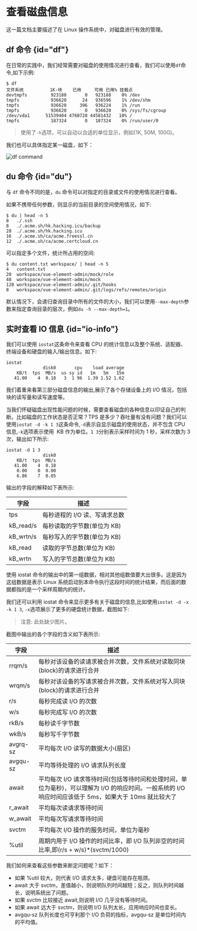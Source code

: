# 查看磁盘信息 

这一篇文档主要描述了在 Linux 操作系统中，对磁盘进行有效的管理。

## df 命令 {id="df"}

在日常的实践中，我们经常需要对磁盘的使用情况进行查看，我们可以使用`df`命令,如下示例:
```shell
$ df
文件系统          1K-块    已用     可用 已用% 挂载点
devtmpfs         923188       0   923188    0% /dev
tmpfs            936620      24   936596    1% /dev/shm
tmpfs            936620     396   936224    1% /run
tmpfs            936620       0   936620    0% /sys/fs/cgroup
/dev/vda1      51539404 4760728 44581432   10% /
tmpfs            187324       0   187324    0% /run/user/0
```
> 使用了`-h`选项，可以自动以合适的单位显示，例如(1K, 50M, 100G)。

我们也可以具体指定某一磁盘，如下：

<img src="http://file-linker.oss-cn-hangzhou.aliyuncs.com/aBqWmCGDZu49KYjRrCTn.png" alt="df command"/>


## du 命令 {id="du"}

与 `df` 命令不同的是，`du` 命令可以对指定的目录或文件的使用情况进行查看。

如果不携带任何参数，则显示的当前目录的空间使用情况，如下:
```shell
$ du | head -n 5
8	./.ssh
8	./.acme.sh/hk.hacking.icu/backup
28	./.acme.sh/hk.hacking.icu
16	./.acme.sh/ca/acme.freessl.cn
12	./.acme.sh/ca/acme.certcloud.cn
```

可以指定多个文件，统计所占用的空间:
```shell
$ du content.txt workspace/ | head -n 5
4	content.txt
20	workspace/vue-element-admin/mock/role
48	workspace/vue-element-admin/mock
128	workspace/vue-element-admin/.git/hooks
8	workspace/vue-element-admin/.git/logs/refs/remotes/origin
```

默认情况下，会递归查询目录中所有的文件的大小，我们可以使用`--max-depth`参数来指定查询目录的层次，例如`du -h --max-depth=1`。

## 实时查看 IO 信息 {id="io-info"}

我们可以使用 `iostat`这条命令来查看 CPU 的统计信息以及整个系统、适配器、终端设备和硬盘的输入/输出信息。如下:
```shell
iostat
              disk0       cpu    load average
    KB/t  tps  MB/s  us sy id   1m   5m   15m
   41.00    4  0.18   3  1 96  1.39 1.52 1.62
```
我们着重来看第三部分磁盘信息的输出,展示了各个存储设备上的 I/O 情况，包括块的读写量和读写速度等。

当我们怀疑磁盘出现性能问题的时候，需要查看磁盘的各种信息以印证自己的判断。比如磁盘的工作状态是否正常？TPS 是多少？吞吐量有没有问题？我们可以使用`iostat -d -k 1 3`这条命令,`-d`表示自显示磁盘的使用状态，并不包含 CPU 信息,`-k`选项表示使用  KB 作为单位。`1 3`分别表示采样时间为 1 秒，采样次数为 3 次，输出如下所示:
```shell
iostat -d 1 3
              disk0
    KB/t  tps  MB/s
   41.00    4  0.18
    0.00    0  0.00
    6.86    7  0.05
```
输出的字段的解释如下表所示:

| 字段        | 描述                |
|-----------|-------------------|
| tps       | 每秒进程的 I/O 读、写请求总数 |
| kB_read/s | 每秒读取的字节数(单位为 KB)  |
| kB_wrtn/s | 每秒写入的字节数(单位为 KB)  |
| kB_read   | 读取的字节总数(单位为 KB)   |
| kB_wrtn   | 写入的字节总数(单位为 KB)   |


使用 iostat 命令的输出中的第一组数据，相对其他组数值要大出很多。这是因为这组数据是表示 Linux 系统启动到本命令执行这段时间的统计结果，而后面的数据都指的是一个采样周期内的统计。

我们还可以利用 iostat 命令来显示更多有关于磁盘的信息,比如使用`iostat -d -x -k 1 3`, `-x`选项展示了更多的硬盘统计数据，截图如下:

> 注意: 此处缺少图片。


截图中输出的各个字段的含义如下表所示:

| 字段       | 描述                                                                                        |
|----------|-------------------------------------------------------------------------------------------|
| rrqm/s   | 每秒对该设备的读请求被合并次数，文件系统对读取同块(block)的请求进行合并                                                   |
| wrqm/s   | 每秒对该设备的写请求被合并次数，文件系统对写入同块(block)的请求进行合并                                                   |
| r/s      | 每秒完成读 I/O 的次数                                                                             |
| w/s      | 每秒完成写 I/O 的次数                                                                             |
| rkB/s    | 每秒读千字节数                                                                                   |
| wkB/s    | 每秒写千字节数                                                                                   |
| avgrq-sz | 平均每次 I/O 读写的数据大小(扇区)                                                                      |
| avgqu-sz | 平均等待处理的 I/O 请求队列长度                                                                        |
| await    | 平均每次 I/O 请求等待时间(包括等待时间和处理时间，单位为毫秒)，可以理解为 I/O 的响应时间。一般系统的 I/O 响应时间应该低于 5ms，如果大于 10ms 就比较大了 |
| r_await  | 平均每次读请求等待时间                                                                               |
| w_await  | 平均每次写请求等待时间                                                                               |
| svctm    | 平均每次 I/O 操作的服务时间，单位为毫秒                                                                    |
| %util    | 周期内用于 I/O 操作的时间比率，即 I/O 队列非空的时间比率,即(r/s + w/s)*(svctm/1000)                               |


我们如何来查看这些参数来断定问题呢？如下：

- 如果 %util 较大，则代表 I/O 请求太多，硬盘可能存在瓶颈。
- await 大于 svctm，差值越小，则说明队列时间越短；反之，则队列时间越长，说明系统出了问题。
- 如果 svctm 比较接近 await,则说明 I/O 几乎没有等待时间。
- 如果 await 远大于 svctm，则说明 I/O 队列太长，应用响应时间也变长。
- avgqu-sz 队列长度也可亨利那个 I/O 负荷的指标，avgqu-sz 是单位时间内的平均值。
